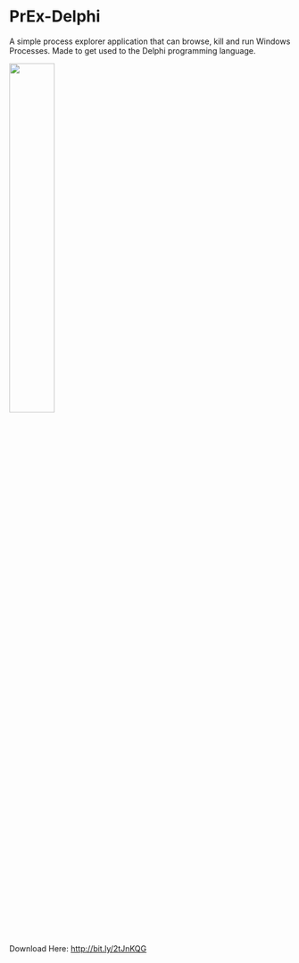 # PrEx-Delphi
A simple process explorer application that can browse, kill and run Windows Processes. Made to get used to the Delphi programming language.

<img src="http://i.imgur.com/xeYFnN1.png" width="40%">

Download Here: http://bit.ly/2tJnKQG
